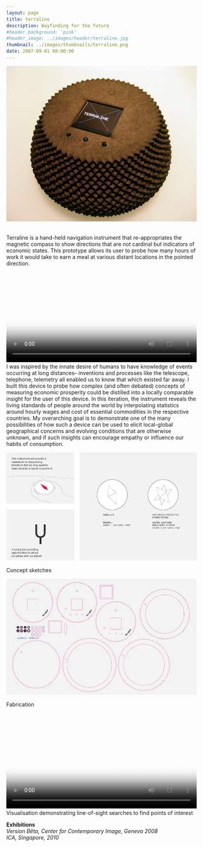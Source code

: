```yaml
---
layout: page
title: terraline
description: Wayfinding for the future
#header_background: 'pink'
#header_image: ../images/header/terraline.jpg
thumbnail: ../images/thumbnails/terraline.png
date: 2007-09-01 00:00:00
---
```


![alt text][1]  

<br>
Terraline is a hand-held navigation instrument that re-appropriates the magnetic compass to show directions that are not cardinal but indicators of economic states. This prototype allows its user to probe how many hours of work it would take to earn a meal at various distant locations in the pointed direction.

<video width="100%" controls poster="https://drive.google.com/uc?export=download&id=0B9y54HLy8OQsb3VrTzZaQUxhUHM">
<source src="https://drive.google.com/uc?export=download&id=0B9y54HLy8OQsTExKajczeDhGbWc" type="video/ogg">
<source src="https://drive.google.com/uc?export=download&id=0B9y54HLy8OQsVF83c0VzMWFqZkk" type="video/mp4">
</video>

<!-- <div class='embed-container'>
<iframe src="//player.vimeo.com/video/2391685?title=0&byline=0&portrait=0" frameborder="0" webkitallowfullscreen="" mozallowfullscreen="" allowfullscreen=""></iframe>
</div> -->
<br>
I was inspired by the innate desire of humans to have knowledge of events occurring at long distances– inventions and processes like the telescope, telephone, telemetry all enabled us to know that which existed far away. I built this device to probe how complex (and often debated) concepts of measuring economic prosperity could be distilled into a locally comparable insight for the user of this device. In this iteration, the instrument reveals the living standards of people around the world by interpolating statistics around hourly wages and cost of essential commodities in the respective countries. My overarching goal is to demonstrate one of the many possibilities of how such a device can be used to elicit local-global geographical concerns and evolving conditions that are otherwise unknown, and if such insights can encourage empathy or influence our habits of consumption.

![alt text][2]

Concept sketches

![alt text][3]

Fabrication

<video width="100%" controls poster="https://drive.google.com/uc?export=download&id=0B9y54HLy8OQsVm91NzcwU09YRDQ">
<source src="https://drive.google.com/uc?export=download&id=0B9y54HLy8OQsNzVsREpXN0oxSHM" type="video/ogg">
<source src="https://drive.google.com/uc?export=download&id=0B9y54HLy8OQsMUJnSWhOVWE2aEE" type="video/mp4">
</video>
Visualisation demonstrating line-of-sight searches to find points of interest

**Exhibitions**  
*Version Bêta, Center for Contemporary Image, Geneva 2008*  
*ICA, Singapore, 2010*

[1]: /images/terraline/01.jpg "Terraline"
[2]: /images/terraline/02.png "Concept sketches"
[3]: /images/terraline/03.png "Fabrication"
